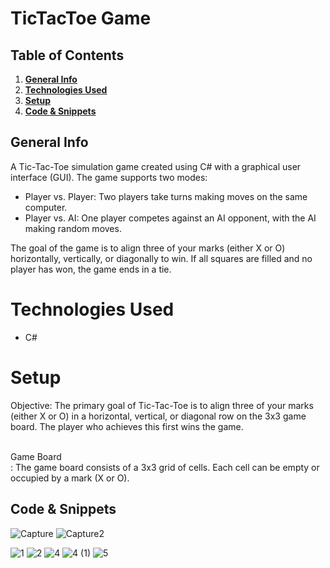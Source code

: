 # TicTacToe Game

## Table of Contents
1. [**General Info**](#general-info)
2. [**Technologies Used**](#technologies-used)
3. [**Setup**](#setup)
4. [**Code & Snippets**](#CodeSnippets)
   
## General Info
A Tic-Tac-Toe simulation game created using C# with a graphical user interface (GUI). The game supports two modes:

- Player vs. Player: Two players take turns making moves on the same computer.
- Player vs. AI: One player competes against an AI opponent, with the AI making random moves.
  
The goal of the game is to align three of your marks (either X or O) horizontally, vertically, or diagonally to win. If all squares are filled and no player has won, the game ends in a tie.

# Technologies Used
- C#
  
# Setup
Objective: The primary goal of Tic-Tac-Toe is to align three of your marks (either X or O) in a horizontal, vertical, or diagonal row on the 3x3 game board. The player who achieves this first wins the game.

<br>Game Board<br/>: The game board consists of a 3x3 grid of cells. Each cell can be empty or occupied by a mark (X or O).

## Code & Snippets

![Capture](https://github.com/AhmadBahr/TicTacToegame/assets/150359856/5dfcd9e0-53fc-43bb-8bbe-0471bfa24f37)
![Capture2](https://github.com/AhmadBahr/TicTacToegame/assets/150359856/9de86919-ef14-4b5a-ab90-7519d669f3ae)

![1](https://github.com/AhmadBahr/TicTacToegame/assets/150359856/1b905a46-7575-45f5-aaa8-c783de588ee4)
![2](https://github.com/AhmadBahr/TicTacToegame/assets/150359856/84b01175-3bd3-4b77-a325-9310597b0c83)
![4](https://github.com/AhmadBahr/TicTacToegame/assets/150359856/ac0acb1d-18d4-4ba2-9eed-40c6695010d4)
![4 (1)](https://github.com/AhmadBahr/TicTacToegame/assets/150359856/161cd501-3af6-44f0-960e-2520d6055b97)
![5](https://github.com/AhmadBahr/TicTacToegame/assets/150359856/e00ea68e-c256-4879-ab5a-83cd5a2e4051)
